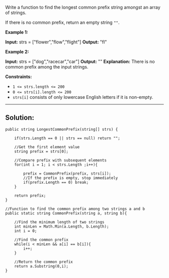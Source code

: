 Write a function to find the longest common prefix string amongst an array of strings.

If there is no common prefix, return an empty string `""`.

**Example 1:**

**Input:** strs = ["flower","flow","flight"]
**Output:** "fl"

**Example 2:**

**Input:** strs = ["dog","racecar","car"]
**Output:** ""
**Explanation:** There is no common prefix among the input strings.

**Constraints:**

- `1 <= strs.length <= 200`
- `0 <= strs[i].length <= 200`
- `strs[i]` consists of only lowercase English letters if it is non-empty.

---
## **Solution:**

```
public string LongestCommonPrefix(string[] strs) {

	if(strs.Length == 0 || strs == null) return "";

	//Get the first element value
	string prefix = strs[0];

	//Compare prefix with subsequent elements
	for(int i = 1; i < strs.Length ;i++){

		prefix = CommonPrefix(prefix, strs[i]);
		//If the prefix is empty, stop immediately
		if(prefix.Length == 0) break;
	}

	return prefix;
}

//Function to find the common prefix among two strings a and b
public static string CommonPrefix(string a, string b){

	//Find the minimum length of two strings
	int minLen = Math.Min(a.Length, b.Length);
	int i = 0;

	//Find the common prefix
	while(i < minLen && a[i] == b[i]){
		i++;
	}

	//Return the common prefix
	return a.Substring(0,i);
}
```